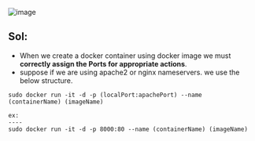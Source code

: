 ![image](https://github.com/januo-org/proof-of-concepts/assets/91359308/25a69358-d74e-4aa3-ad3a-981657afac3c)

Sol:
----

 - When we create a docker container using docker image we must **correctly assign the Ports for appropriate actions**.
 - suppose if we are using apache2 or nginx nameservers. we use the below structure.
  ```docker
  sudo docker run -it -d -p (localPort:apachePort) --name (containerName) (imageName)

  ex:
  ----
  sudo docker run -it -d -p 8000:80 --name (containerName) (imageName)
  ```

